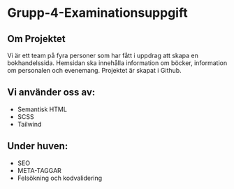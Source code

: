 # Grupp-4-Examinationsuppgift

## Om Projektet

Vi är ett team på fyra personer som har fått i uppdrag att skapa en bokhandelssida. 
Hemsidan ska innehålla information om böcker, information om personalen och evenemang.
Projektet är skapat i Github.

## Vi använder oss av:
* Semantisk HTML
* SCSS
* Tailwind


## Under huven:
* SEO
* META-TAGGAR
* Felsökning och kodvalidering


